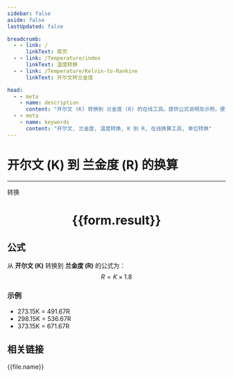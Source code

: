 ```yaml
---
sidebar: false
aside: false
lastUpdated: false

breadcrumb:
  - - link: /
      linkText: 首页
  - - link: /Temperature/index
      linkText: 温度转换
  - - link: /Temperature/Kelvin-to-Rankine
      linkText: 开尔文转兰金度

head:
  - - meta
    - name: description
      content: "开尔文 (K) 转换到 兰金度 (R) 的在线工具。提供公式说明及示例，便于温度单位换算。"
  - - meta
    - name: keywords
      content: "开尔文, 兰金度, 温度转换, K 到 R, 在线换算工具, 单位转换"
---
```

# 开尔文 (K) 到 兰金度 (R) 的换算
---
<script setup>
import { onMounted, reactive, inject, ref } from 'vue'
import { NButton,NForm ,NFormItem,NInput,NInputNumber,NSelect,NCard,useMessage,NGrid ,NGi  } from 'naive-ui'
import { defineClientComponent } from 'vitepress'
import { temperatureFiles } from '../../files';

const convert = inject('convert')

const form = reactive({
  number: null,
  result: '',
})

const convertHandler = () => {
  if (form.number !== null && !isNaN(form.number)) {
    const convertedValue = parseFloat(form.number) * 1.8
    form.result = `${form.number}K = ${convertedValue.toFixed(2)}R`
  } else {
    form.result = '请输入有效的数值。'
  }
}
</script>

<n-form size="large" :model="form">
  <n-form-item label="开尔文 (K)">
    <n-input-number v-model:value="form.number" placeholder="输入开尔文" style="width: 100%" />
  </n-form-item>
  <n-form-item>
    <n-button type="primary" @click="convertHandler" block>转换</n-button>
  </n-form-item>
</n-form>

<n-card  embedded :bordered="false" hoverable>
  <div  style="text-align:center">
    <h1>{{form.result}}</h1>
  </div>
</n-card>

## 公式

从 **开尔文 (K)** 转换到 **兰金度 (R)** 的公式为：
$$ R = K \times 1.8 $$

### 示例
- 273.15K = 491.67R
- 298.15K = 536.67R
- 373.15K = 671.67R

## 相关链接
<n-grid x-gap="12" :cols="4">
  <n-gi v-for="(file, index) in temperatureFiles" :key="index">
    <n-button
      text
      tag="a"
      :href="file.path"
      type="primary"
    >
      {{file.name}}
    </n-button>
  </n-gi>
</n-grid>